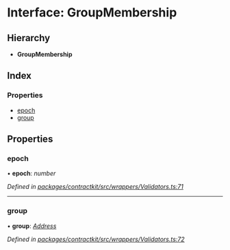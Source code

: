 # Interface: GroupMembership

## Hierarchy

* **GroupMembership**

## Index

### Properties

* [epoch](_wrappers_validators_.groupmembership.md#epoch)
* [group](_wrappers_validators_.groupmembership.md#group)

## Properties

###  epoch

• **epoch**: *number*

*Defined in [packages/contractkit/src/wrappers/Validators.ts:71](https://github.com/celo-org/celo-monorepo/blob/master/packages/contractkit/src/wrappers/Validators.ts#L71)*

___

###  group

• **group**: *[Address](../modules/_base_.md#address)*

*Defined in [packages/contractkit/src/wrappers/Validators.ts:72](https://github.com/celo-org/celo-monorepo/blob/master/packages/contractkit/src/wrappers/Validators.ts#L72)*
